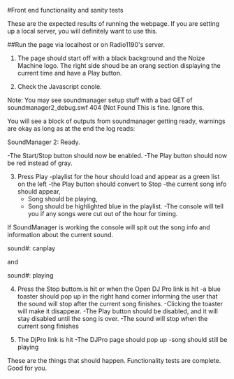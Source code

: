 #Front end functionality and sanity tests

These are the expected results of running the webpage.
If you are setting up a local server, you will definitely want to use this.

##Run the page 
via localhost or on Radio1190's server.

1. The page should start off with a black background and the Noize Machine logo. The right side shoud be an orang section displaying the current time and have a Play button.

2. Check the Javascript conole.

Note: You may see soundmanager setup stuff with a bad GET of soundmanager2_debug.swf 404 (Not Found
This is fine. Ignore this.

You will see a block of outputs from soundmanager getting ready,
warnings are okay as long as at the end the log reads:

SoundManager 2: Ready.

  -The Start/Stop button should now be enabled. 
  -The Play button should now be red instead of gray.

3. Press Play 
   -playlist for the hour should load and appear as a green list on the left
   -the Play button should convert to Stop
   -the current song info should appear,
   - Song should be playing,
   - Song should be highlighted blue in the playlist.
-The console will tell you if any songs were cut out of the hour for timing.

If SoundManager is working the console will spit out the song info and information about the current sound.

sound#: canplay 

and

sound#: playing



4. Press the Stop buttom.is hit or when the Open DJ Pro link is hit 
  -a blue toaster should pop up in the right hand corner informing the user that the sound will stop after the current song finishes. 
-Clicking the toaster will make it disappear.
-The Play button should be disabled, and it will stay disabled until the song is over.
-The sound will stop when the current song finishes

5. The DjPro link is hit
  -The DJPro page should pop up
  -song should still be playing


These are the things that should happen. Functionality tests are complete. Good for you.



